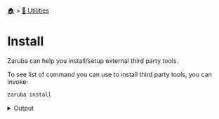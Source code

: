 <!--startTocheader-->
[🏠](../README.md) > [🔧 Utilities](README.md)
# Install
<!--endTocheader-->

Zaruba can help you install/setup external third party tools.

To see list of command you can use to install third party tools, you can invoke:

<!--startCode-->
```bash
zaruba install
```
 
<details>
<summary>Output</summary>
 
```````
Install third party tools

Usage:
  zaruba install [command]

Available Commands:
  4-essentials      
  4-essentials      
  aws-cli           
  gcloud            
  gvm               
  helm              
  kubectl           
  kubectx           
  lunarvim          
  nvm               
  oh-my-zsh         
  pulumi            
  pyenv             
  scala-on-sdkman   
  sdkman            
  spark             
  terraform         
  tmux-config       
  ubuntu-essentials 
  win32yank         

Flags:
  -h, --help   help for install

Use "zaruba install [command] --help" for more information about a command.
```````
</details>
<!--endCode-->

<!--startTocSubTopic-->
<!--endTocSubTopic-->
